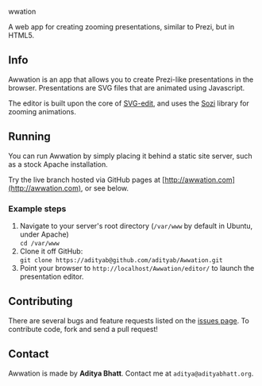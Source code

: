 wwation

A web app for creating zooming presentations, similar to Prezi, but in HTML5.

## Info

Awwation is an app that allows you to create Prezi-like presentations in the browser. Presentations are SVG files that are animated using Javascript. 

The editor is built upon the core of [SVG-edit](http://svg-edit.googlecode.com), and uses the [Sozi](http://sozi.baierouge.fr/wiki/en:welcome) library for zooming animations.

## Running

You can run Awwation by simply placing it behind a static site server, such as a stock Apache installation.

Try the live branch hosted via GitHub pages at [http://awwation.com](http://awwation.com), or see below.

### Example steps

1. Navigate to your server's root directory (`/var/www` by default in Ubuntu, under Apache)  
`cd /var/www`
2. Clone it off GitHub:  
`git clone https://adityab@github.com/adityab/Awwation.git`
3. Point your browser to `http://localhost/Awwation/editor/` to launch the presentation editor.


## Contributing

There are several bugs and feature requests listed on the [issues page](https://github.com/adityab/Awwation/issues). To contribute code, fork and send a pull request!

## Contact

Awwation is made by **Aditya Bhatt**. Contact me at `aditya@adityabhatt.org`.
